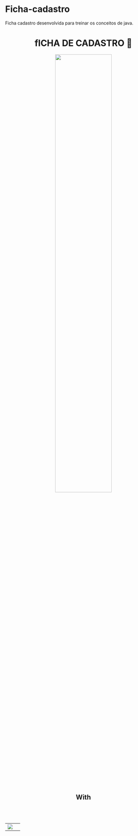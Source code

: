 # Ficha-cadastro
Ficha cadastro desenvolvida  para treinar os conceitos de java.

<h1  align="center">fICHA DE CADASTRO 👜</H1>

  <div align="center">
<img src="https://media.giphy.com/media/eAhFeqhdwhoduvAbon/giphy.gif" style="width: 60%;">
 

</div>


<h2  align="center"> With <h2>
<br>
<table align="center" style=" width: 60%" >
  
     
<td align="center">
  <img  src="https://img.shields.io/badge/Java-5B4638?style=for-the-badge&logo=java&logoColor=white">
    <td align="center">  
 
</table>

<br>

